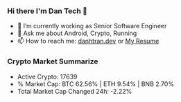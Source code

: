 ### Hi there I'm Dan Tech 👋

- 🔭 I’m currently working as Senior Software Engineer
- 💬 Ask me about Android, Crypto, Running 
- 📫 How to reach me: <a href="https://danhtran.dev" target="_blank">danhtran.dev</a> or <a href="Dan-Resume.pdf" target="_blank">My Resume</a>

### Crypto Market Summarize
- Active Crypto: 17639
- % Market Cap: BTC 62.56% | ETH 9.54% | BNB 2.70%
- Total Market Cap Changed 24h: -2.22%

